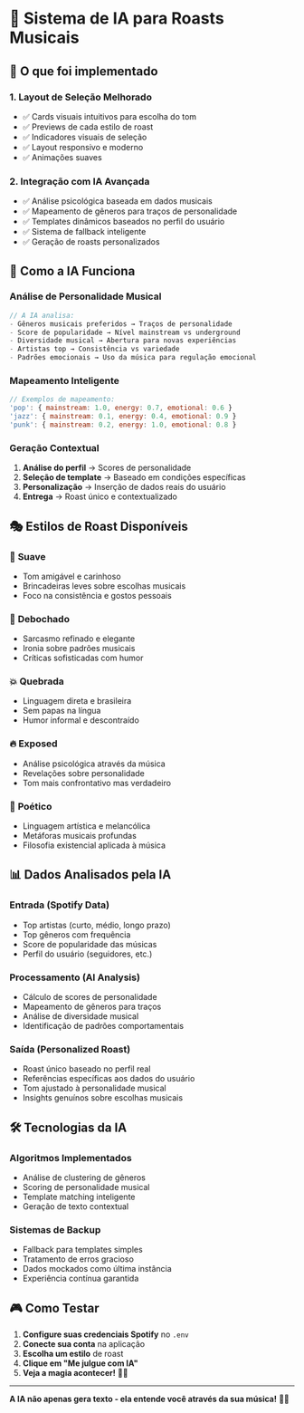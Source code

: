 # 🤖 Sistema de IA para Roasts Musicais

## 🎯 O que foi implementado

### 1. **Layout de Seleção Melhorado**
- ✅ Cards visuais intuitivos para escolha do tom
- ✅ Previews de cada estilo de roast
- ✅ Indicadores visuais de seleção
- ✅ Layout responsivo e moderno
- ✅ Animações suaves

### 2. **Integração com IA Avançada**
- ✅ Análise psicológica baseada em dados musicais
- ✅ Mapeamento de gêneros para traços de personalidade
- ✅ Templates dinâmicos baseados no perfil do usuário
- ✅ Sistema de fallback inteligente
- ✅ Geração de roasts personalizados

## 🧠 Como a IA Funciona

### **Análise de Personalidade Musical**
```javascript
// A IA analisa:
- Gêneros musicais preferidos → Traços de personalidade
- Score de popularidade → Nível mainstream vs underground  
- Diversidade musical → Abertura para novas experiências
- Artistas top → Consistência vs variedade
- Padrões emocionais → Uso da música para regulação emocional
```

### **Mapeamento Inteligente**
```javascript
// Exemplos de mapeamento:
'pop': { mainstream: 1.0, energy: 0.7, emotional: 0.6 }
'jazz': { mainstream: 0.1, energy: 0.4, emotional: 0.9 }  
'punk': { mainstream: 0.2, energy: 1.0, emotional: 0.8 }
```

### **Geração Contextual**
1. **Análise do perfil** → Scores de personalidade
2. **Seleção de template** → Baseado em condições específicas
3. **Personalização** → Inserção de dados reais do usuário
4. **Entrega** → Roast único e contextualizado

## 🎭 Estilos de Roast Disponíveis

### 🧁 **Suave**
- Tom amigável e carinhoso
- Brincadeiras leves sobre escolhas musicais
- Foco na consistência e gostos pessoais

### 💅 **Debochado**
- Sarcasmo refinado e elegante
- Ironia sobre padrões musicais
- Críticas sofisticadas com humor

### 💥 **Quebrada**
- Linguagem direta e brasileira
- Sem papas na língua
- Humor informal e descontraído

### 🔥 **Exposed**
- Análise psicológica através da música
- Revelações sobre personalidade
- Tom mais confrontativo mas verdadeiro

### 🌈 **Poético**
- Linguagem artística e melancólica
- Metáforas musicais profundas
- Filosofia existencial aplicada à música

## 📊 Dados Analisados pela IA

### **Entrada (Spotify Data)**
- Top artistas (curto, médio, longo prazo)
- Top gêneros com frequência
- Score de popularidade das músicas
- Perfil do usuário (seguidores, etc.)

### **Processamento (AI Analysis)**
- Cálculo de scores de personalidade
- Mapeamento de gêneros para traços
- Análise de diversidade musical
- Identificação de padrões comportamentais

### **Saída (Personalized Roast)**
- Roast único baseado no perfil real
- Referências específicas aos dados do usuário
- Tom ajustado à personalidade musical
- Insights genuínos sobre escolhas musicais

## 🛠️ Tecnologias da IA

### **Algoritmos Implementados**
- Análise de clustering de gêneros
- Scoring de personalidade musical
- Template matching inteligente
- Geração de texto contextual

### **Sistemas de Backup**
- Fallback para templates simples
- Tratamento de erros gracioso  
- Dados mockados como última instância
- Experiência contínua garantida

## 🎮 Como Testar

1. **Configure suas credenciais Spotify** no `.env`
2. **Conecte sua conta** na aplicação
3. **Escolha um estilo** de roast
4. **Clique em "Me julgue com IA"**
5. **Veja a magia acontecer!** 🤖✨

---

**A IA não apenas gera texto - ela entende você através da sua música!** 🎵🔮
